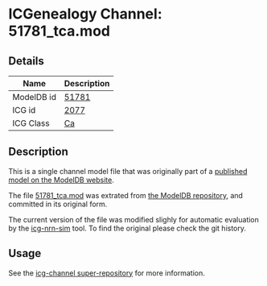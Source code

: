 # ICGenealogy Channel: 51781\_tca.mod

## Details

Name | Description
---- | -----------
ModelDB id | [51781](http://senselab.med.yale.edu/ModelDB/ShowModel.cshtml?model=51781)
ICG id | [2077](http://icg.neurotheory.ox.ac.uk/channels/3/2077)
ICG Class | [Ca](http://icg.neurotheory.ox.ac.uk/channels/3)

## Description

This is a single channel model file that was originally part of a [published model on the ModelDB website](http://senselab.med.yale.edu/ModelDB/ShowModel.cshtml?model=51781).


The file [51781\_tca.mod](51781_tca.mod) was extrated from [the ModelDB repository](http://senselab.med.yale.edu/ModelDB/ShowModel.cshtml?model=51781), and committed in its original form.

The current version of the file was modified slighly for automatic evaluation by the [icg-nrn-sim](https://github.com/icgenealogy/icg-nrn-sim) tool. To find the original please check the git history.


## Usage

See the [icg-channel super-repository](https://github.com/icgenealogy/icg-channels) for more information.
